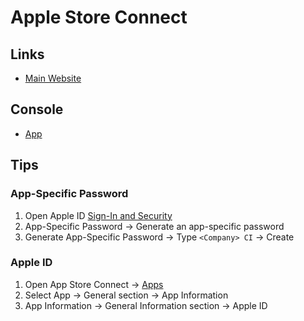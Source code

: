 # Apple Store Connect

## Links

- [Main Website](https://appstoreconnect.apple.com/)

## Console

- [App](https://appstoreconnect.apple.com/apps)

## Tips

### App-Specific Password

1. Open Apple ID [Sign-In and Security](https://appleid.apple.com/account/manage)
2. App-Specific Password -> Generate an app-specific password
3. Generate App-Specific Password -> Type `<Company> CI` -> Create

### Apple ID

1. Open App Store Connect -> [Apps](https://appstoreconnect.apple.com/apps/)
2. Select App -> General section -> App Information
3. App Information -> General Information section -> Apple ID
